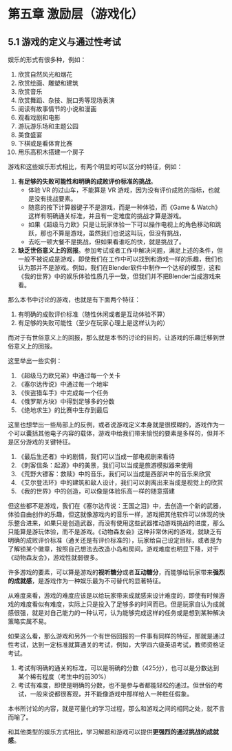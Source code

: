 # 第五章 激励层（游戏化）

## 5.1 游戏的定义与通过性考试

娱乐的形式有很多种，例如：

1. 欣赏自然风光和烟花
1. 欣赏绘画、雕塑和建筑
1. 欣赏音乐
1. 欣赏舞蹈、杂技、脱口秀等现场表演
1. 阅读有故事情节的小说和漫画
1. 观看戏剧和电影
1. 游玩游乐场和主题公园
1. 美食盛宴
1. 下棋或是看体育比赛
1. 用乐高积木搭建一个房子

游戏和这些娱乐形式相比，有两个明显的可以区分的特征，例如：

1. **有足够的失败可能性和明确的成败评价标准的挑战**。
    - 体验 VR 的过山车，不能算是 VR 游戏，因为没有评价成败的指标，也就是没有挑战要素。
    - 随意的按下计算器键子不是游戏，而是一种体验，而《Game & Watch》这样有明确通关标准，并且有一定难度的挑战才算是游戏。
    - 如果《超级马力欧》只是让玩家体验一下可以操作电视上的角色移动和跳跃，那也不算是游戏，虽然我们也说这叫玩，但没有挑战，
    - 去吃一顿大餐不是挑战，但如果看谁吃的快，就是挑战了。
1. **缺乏世俗意义上的回报**。参加考试或者工作中解决问题，满足上述的条件，但一般不被说成是游戏，即使我们在工作中可以找到和游戏一样的乐趣，我们也认为那并不是游戏。例如，我们在Blender软件中制作一个达标的模型，这和《我的世界》中的娱乐体验性质几乎一致，但我们并不把Blender当成游戏来看。

那么本书中讨论的游戏，也就是有下面两个特征：

1. 有明确的成败评价标准（随性休闲或者是互动体验不算）
1. 有足够的失败可能性（至少在玩家心理上是这样认为的）

而对于有世俗意义上的回报，那么就是本书的讨论的目的，让游戏的乐趣迁移到世俗意义上的回报。

这里举出一些实例：

1. 《超级马力欧兄弟》中通过每一个关卡
1. 《塞尔达传说》中通过每一个地牢
1. 《侠盗猎车手》中完成每一个任务
1. 《俄罗斯方块》中得到足够多的分数
1. 《绝地求生》的比赛中生存到最后

这里也想举出一些局部上的反例，或者说游戏定义本身就是很模糊的，游戏作为一个可以囊括其他电子内容的载体，游戏中给我们带来愉悦的要素是多样的，但并不是区分游戏的关键特征。

1. 《最后生还者》中的剧情，我们可以当成一部电视剧来看待
1. 《刺客信条：起源》中的美景，我们可以当成是旅游模拟器来使用
1. 《荒野大镖客：救赎》中的音乐，我们可以当成是西部片中的音乐来欣赏
1. 《艾尔登法环》中的建筑和敌人设计，我们可以剥离出来当成是视觉上的欣赏
1. 《我的世界》中的创造，可以像是体验乐高一样的随意搭建

但这些都不是游戏，我们在《塞尔达传说：王国之泪》中，去创造一个新的武器，体验自由创作的乐趣，但这就像游戏内的音乐一样，游戏把其他软件可以体现的快乐整合进来，如果只是创造武器，而没有使用这些武器推动游戏挑战的进度，那么只能算是游玩体验，而不是游戏。《动物森友会》这种非常休闲的游戏，就缺乏有明确的成败评价标准（通关还是有评价标准的），玩家给自己设定目标，或者是为了解锁某个徽章，按照自己想法去改造小岛和房间，游戏难度也明显下降，对于《动物森友会》，游戏性就弱很多。

许多游戏的要素，可以算是游戏的**视听糖分**或者**互动糖分**，而能够给玩家带来**强烈的成就感**，是游戏作为一种娱乐最为不可替代的显著特征。

从难度来看，游戏的难度应该是以给玩家带来成就感来设计难度的，即使有时候游戏的难度看似有难度，实际上只是投入了足够多的时间而已。但是玩家自认为成就感很强，就是对自己能力的一种认可，认为能够完成这样的任务或是想到某种解决策略实属不易。

如果这么看，那么游戏和另外一个有世俗回报的一件事有同样的特征，那就是通过性考试，达到一定标准就算通关的考试，例如，大学四六级英语考试，教师资格证考试。

1. 考试有明确的通关的标准，可以是明确的分数（425分），也可以是分数达到某个稀有程度（考生中的前30%）
1. 考试有难度，即使是明确的分数，也不是参与者都能轻松的通过。但世俗的考试，一般来说都很客观，并不能像游戏中那样给人一种胜任假象。

本书所讨论的内容，就是可量化的学习过程，那么和游戏之间的相同之处，就不言而喻了。

和其他类型的娱乐方式相比，学习解题和游戏可以提供**更强烈的通过挑战的成就感**。